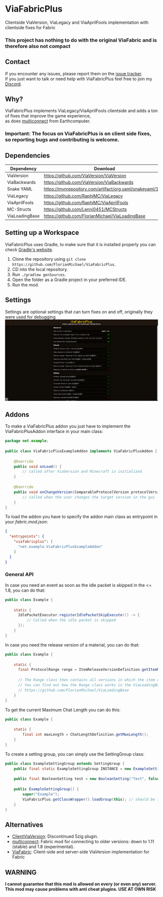 # ViaFabricPlus
Clientside ViaVersion, ViaLegacy and ViaAprilFools implementation with clientside fixes for Fabric
### This project has nothing to do with the original ViaFabric and is therefore also not compact

## Contact
If you encounter any issues, please report them on the
[issue tracker](https://github.com/FlorianMichael/ViaFabricPlus/issues).  
If you just want to talk or need help with ViaFabricPlus feel free to join my
[Discord](https://discord.gg/BwWhCHUKDf).

## Why?
ViaFabricPlus implements ViaLegacy/ViaAprilFools clientside and adds a ton of fixes that improve the game experience, <br>
as does [multiconnect](https://github.com/Earthcomputer/multiconnect) from Earthcomputer.
### Important: The focus on ViaFabricPlus is on client side fixes, so reporting bugs and contributing is welcome.

## Dependencies

| Dependency     | Download                                                   |
|----------------|------------------------------------------------------------|
| ViaVersion     | https://github.com/ViaVersion/ViaVersion                   |
| ViaBackwards   | https://github.com/ViaVersion/ViaBackwards                 |
| Snake YAML     | https://mvnrepository.com/artifact/org.yaml/snakeyaml/1.33 |
| ViaLegacy      | https://github.com/RaphiMC/ViaLegacy                       |
| ViaAprilFools  | https://github.com/RaphiMC/ViaAprilFools                   |
| MC-Structs     | https://github.com/Lenni0451/MCStructs                     |
| ViaLoadingBase | https://github.com/FlorianMichael/ViaLoadingBase           |

## Setting up a Workspace
ViaFabricPlus uses Gradle, to make sure that it is installed properly you can check [Gradle's website](https://gradle.org/install/).
1. Clone the repository using `git clone https://github.com/FlorianMichael/ViaFabricPlus`.
2. CD into the local repository.
3. Run `./gradlew genSources`.
4. Open the folder as a Gradle project in your preferred IDE.
5. Run the mod.

## Settings
Settings are optional settings that can turn fixes on and off, originally they were used for debugging<br>
![](/image/settings.png)

## Addons
To make a ViaFabricPlus addon you just have to implement the ViaFabricPlusAddon interface in your main class:
```java
package net.example;

public class ViaFabricPlusExampleAddon implements ViaFabricPlusAddon {
    
    @Override
    public void onLoad() {
        // called after ViaVersion and Minecraft is initialized
    }
    
    @Override
    public void onChangeVersion(ComparableProtocolVersion protocolVersion) {
        // called when the user changes the target version in the gui
    }
}
```
To load the addon you have to specify the addon main class as entrypoint in your *fabric.mod.json*:
```json
{
  "entrypoints": {
    "viafabricplus": [
      "net.example.ViaFabricPlusExampleAddon"
    ]
  }
}
```

### General API
In case you need an event as soon as the idle packet is skipped in the <= 1.8, you can do that: <br>
```java
public class Example {
    
    static {
      IdlePacketExecutor.registerIdlePacketSkipExecute(() -> {
          // Called when the idle packet is skipped
      });
    }
}
```

In case you need the release version of a material, you can do that:
```java
public class Example {
    
    static {
      final ProtocolRange range = ItemReleaseVersionDefinition.getItemMap().get(Items.WRITABLE_BOOK); // If an item does not appear in the item map, it has always existed

      // The Range class then contains all versions in which the item occurs. 
      // You can find out how the Range class works in the ViaLoadingBase README.
      // https://github.com/FlorianMichael/ViaLoadingBase
    }
}
```

To get the current Maximum Chat Length you can do this:
```java
public class Example {
    
    static {
        final int maxLength = ChatLengthDefinition.getMaxLength();
    }
}
```

To create a setting group, you can simply use the SettingGroup class:
```java
public class ExampleSettingGroup extends SettingGroup {
    public final static ExampleSettingGroup INSTANCE = new ExampleSettingGroup();
    
    public final BooleanSetting test = new BooleanSetting("Test", false);
    
    public ExampleSettingGroup() {
        super("Example");
        ViaFabricPlus.getClassWrapper().loadGroup(this); // should be in your onLoad method
    }
}
```

## Alternatives
- [ClientViaVersion](https://github.com/Gerrygames/ClientViaVersion): Discontinued 5zig plugin.
- [multiconnect](https://www.curseforge.com/minecraft/mc-mods/multiconnect): Fabric mod for connecting to older
  versions: down to 1.11 (stable) and 1.8 (experimental).
- [ViaFabric](https://www.curseforge.com/minecraft/mc-mods/viafabric): Client-side and server-side ViaVersion implementation for Fabric

## WARNING
**I cannot guarantee that this mod is allowed on every (or even any) server. This mod may cause problems with anti cheat
plugins. USE AT OWN RISK**
